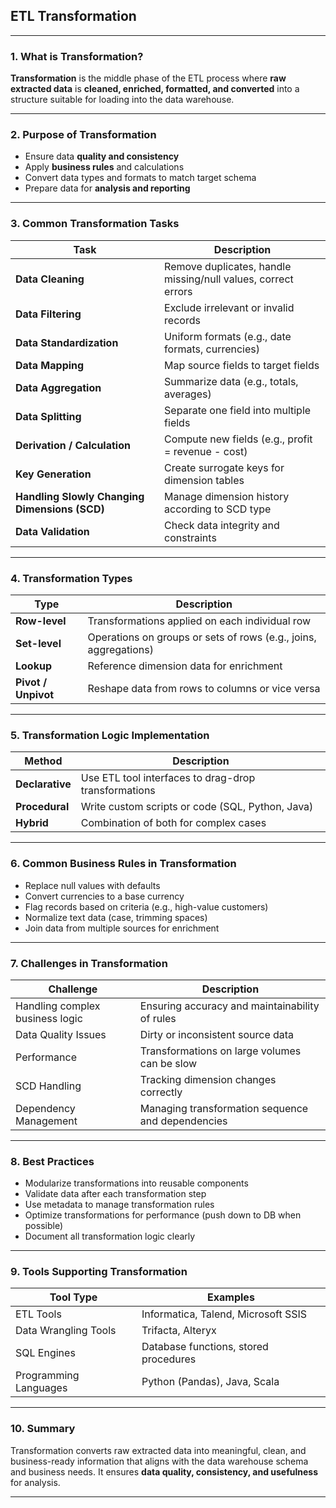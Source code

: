 ## **ETL Transformation**

---

### **1. What is Transformation?**

**Transformation** is the middle phase of the ETL process where **raw extracted data** is **cleaned, enriched, formatted, and converted** into a structure suitable for loading into the data warehouse.

---

### **2. Purpose of Transformation**

* Ensure data **quality and consistency**
* Apply **business rules** and calculations
* Convert data types and formats to match target schema
* Prepare data for **analysis and reporting**

---

### **3. Common Transformation Tasks**

| Task                                          | Description                                                   |
| --------------------------------------------- | ------------------------------------------------------------- |
| **Data Cleaning**                             | Remove duplicates, handle missing/null values, correct errors |
| **Data Filtering**                            | Exclude irrelevant or invalid records                         |
| **Data Standardization**                      | Uniform formats (e.g., date formats, currencies)              |
| **Data Mapping**                              | Map source fields to target fields                            |
| **Data Aggregation**                          | Summarize data (e.g., totals, averages)                       |
| **Data Splitting**                            | Separate one field into multiple fields                       |
| **Derivation / Calculation**                  | Compute new fields (e.g., profit = revenue - cost)            |
| **Key Generation**                            | Create surrogate keys for dimension tables                    |
| **Handling Slowly Changing Dimensions (SCD)** | Manage dimension history according to SCD type                |
| **Data Validation**                           | Check data integrity and constraints                          |

---

### **4. Transformation Types**

| Type                | Description                                                      |
| ------------------- | ---------------------------------------------------------------- |
| **Row-level**       | Transformations applied on each individual row                   |
| **Set-level**       | Operations on groups or sets of rows (e.g., joins, aggregations) |
| **Lookup**          | Reference dimension data for enrichment                          |
| **Pivot / Unpivot** | Reshape data from rows to columns or vice versa                  |

---

### **5. Transformation Logic Implementation**

| Method          | Description                                          |
| --------------- | ---------------------------------------------------- |
| **Declarative** | Use ETL tool interfaces to drag-drop transformations |
| **Procedural**  | Write custom scripts or code (SQL, Python, Java)     |
| **Hybrid**      | Combination of both for complex cases                |

---

### **6. Common Business Rules in Transformation**

* Replace null values with defaults
* Convert currencies to a base currency
* Flag records based on criteria (e.g., high-value customers)
* Normalize text data (case, trimming spaces)
* Join data from multiple sources for enrichment

---

### **7. Challenges in Transformation**

| Challenge                       | Description                                       |
| ------------------------------- | ------------------------------------------------- |
| Handling complex business logic | Ensuring accuracy and maintainability of rules    |
| Data Quality Issues             | Dirty or inconsistent source data                 |
| Performance                     | Transformations on large volumes can be slow      |
| SCD Handling                    | Tracking dimension changes correctly              |
| Dependency Management           | Managing transformation sequence and dependencies |

---

### **8. Best Practices**

* Modularize transformations into reusable components
* Validate data after each transformation step
* Use metadata to manage transformation rules
* Optimize transformations for performance (push down to DB when possible)
* Document all transformation logic clearly

---

### **9. Tools Supporting Transformation**

| Tool Type             | Examples                              |
| --------------------- | ------------------------------------- |
| ETL Tools             | Informatica, Talend, Microsoft SSIS   |
| Data Wrangling Tools  | Trifacta, Alteryx                     |
| SQL Engines           | Database functions, stored procedures |
| Programming Languages | Python (Pandas), Java, Scala          |

---

### **10. Summary**

Transformation converts raw extracted data into meaningful, clean, and business-ready information that aligns with the data warehouse schema and business needs. It ensures **data quality, consistency, and usefulness** for analysis.

---
